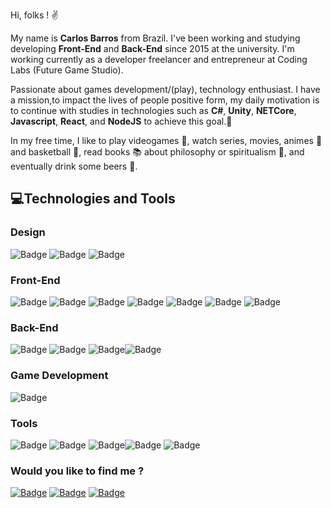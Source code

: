 Hi, folks ! :v:


My name is **Carlos Barros** from Brazil. I've been working and studying developing **Front-End** and **Back-End** since 2015 at the university. I'm working currently as a developer freelancer and entrepreneur at Coding Labs (Future Game Studio).

Passionate about games development/(play), technology enthusiast. I have a mission,to impact the lives of people positive form, my daily motivation is to continue with studies in technologies such as **C#**, **Unity**, **NETCore**, **Javascript**, **React**, and **NodeJS** to achieve this goal.:dart: 

In my free time, I like to play videogames :space_invader:, watch series, movies, animes :movie_camera: and basketball :basketball:, read books :books: about philosophy or spiritualism :pray:, and eventually drink some beers :beers:.

## :computer:Technologies and Tools

### Design

![Badge](https://img.shields.io/badge/Photoshop-%2331A8FF?style=for-the-badge&logo=adobe%20photoshop&logoColor=FFF) ![Badge](https://img.shields.io/badge/Illustrator-%23FF9A00?style=for-the-badge&logo=adobe%20illustrator&logoColor=FFF) ![Badge](https://img.shields.io/badge/Adobe%20XD-%23FF61F6?style=for-the-badge&logo=adobe%20xd&logoColor=FFF)

### Front-End

![Badge](https://img.shields.io/badge/HTML5-%23E34F26?style=for-the-badge&logo=html5&logoColor=FFF) ![Badge](https://img.shields.io/badge/CSS3-%231572B6?style=for-the-badge&logo=css3) ![Badge](https://img.shields.io/badge/Bootstrap-%237159c1?style=for-the-badge&logo=bootstrap&logoColor=FFF) ![Badge](https://img.shields.io/badge/Javascript-%23F7DF1E?style=for-the-badge&logo=javascript&logoColor=FFF) ![Badge](https://img.shields.io/badge/React-%2320232a?style=for-the-badge&logo=react) ![Badge](https://img.shields.io/badge/Angular-%23DD0031?style=for-the-badge&logo=angular) ![Badge](https://img.shields.io/badge/Vue-%2335495e?style=for-the-badge&logo=vue.js)

### Back-End

![Badge](https://img.shields.io/badge/C%23-%23239120?style=for-the-badge&logo=c%20sharp) ![Badge](https://img.shields.io/badge/.NET%20Core-%23671473?style=for-the-badge&logo=c%20sharp) ![Badge](https://img.shields.io/badge/Node.JS-%23339933?style=for-the-badge&logo=node.js&logoColor=FFF)![Badge](https://img.shields.io/badge/Express-%23000?style=for-the-badge&logo=express)

### Game Development

![Badge](https://img.shields.io/badge/Unity-%23000?style=for-the-badge&logo=unity)

### Tools

![Badge](https://img.shields.io/badge/VSCODE-%23007ACC?style=for-the-badge&logo=visual%20studio%20code) ![Badge](https://img.shields.io/badge/Visual%20Studio-%235C2D91?style=for-the-badge&logo=visual%20studio) ![Badge](https://img.shields.io/badge/Npm-%23CB3837?style=for-the-badge&logo=npm)![Badge](https://img.shields.io/badge/GitHub-%23181717?style=for-the-badge&logo=github) ![Badge](https://img.shields.io/badge/Spotify-%231ED722?style=for-the-badge&logo=spotify&logoColor=FFF)


### Would you like to find me ?

[![Badge](https://img.shields.io/badge/-Carlos%20Barros-%230077B5?style=flat&logo=linkedin)](https://www.linkedin.com/in/carlosbarros-developer/) [![Badge](https://img.shields.io/badge/-@o__carlosbarros-%231DA1F2?style=flat&logo=twitter&logoColor=FFF)](https://twitter.com/o_carlosbarros) [![Badge](https://img.shields.io/badge/-carlos__dbs@hotmail.com-%230078D4?style=flat&logo=microsoft%20outlook)](mailto:carlos_dbs@hotmail.com)


